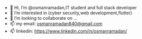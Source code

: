 - 👋 Hi, I’m @osmanramadan,IT student and full stack developer
- 👀 I’m interested in (cyber security,web development,flutter)
- 💞️ I’m looking to collaborate on ...
- 📫  my email: osmanramadan840@gmail.com 
- 📫 linkedin: https://www.linkedin.com/in/osmanramadan/

<!---
osmanramadan/osmanramadan is a ✨ special ✨ repository because its `README.md` (this file) appears on your GitHub profile.
You can click the Preview link to take a look at your changes.
--->

